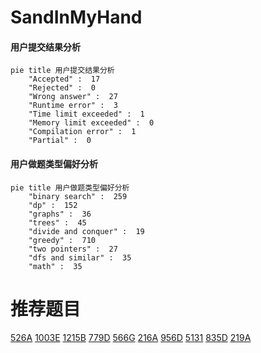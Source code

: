 # SandInMyHand

<!-- tabs:start -->



#### **用户提交结果分析**

```mermaid
pie title 用户提交结果分析
    "Accepted" :  17
    "Rejected" :  0
    "Wrong answer" :  27
    "Runtime error" :  3
    "Time limit exceeded" :  1
    "Memory limit exceeded" :  0
    "Compilation error" :  1
    "Partial" :  0
```

#### **用户做题类型偏好分析**

```mermaid
pie title 用户做题类型偏好分析
    "binary search" :  259
    "dp" :  152
    "graphs" :  36
    "trees" :  45
    "divide and conquer" :  19
    "greedy" :  710
    "two pointers" :  27
    "dfs and similar" :  35
    "math" :  35
```



<!-- tabs:end -->
# 推荐题目
[526A](https://codeforces.com/contest/526/problem/A)
[1003E](https://codeforces.com/contest/1003/problem/E)
[1215B](https://codeforces.com/contest/1215/problem/B)
[779D](https://codeforces.com/contest/779/problem/D)
[566G](https://codeforces.com/contest/566/problem/G)
[216A](https://codeforces.com/contest/216/problem/A)
[956D](https://codeforces.com/contest/956/problem/D)
[5131](https://codeforces.com/contest/513/problem/1)
[835D](https://codeforces.com/contest/835/problem/D)
[219A](https://codeforces.com/contest/219/problem/A)
